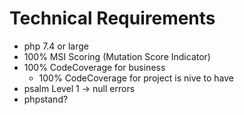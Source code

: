 # Technical Requirements

* php 7.4 or large
* 100% MSI Scoring (Mutation Score Indicator)
* 100% CodeCoverage for business
  * 100% CodeCoverage for project is nive to have
* psalm Level 1 -> null errors
* phpstand?

